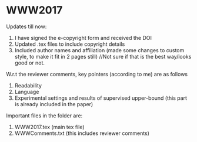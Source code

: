# WWW2017

Updates till now:

1. I have signed the e-copyright form and received the DOI
2. Updated .tex files to include copyright details
3. Included author names and affiliation (made some changes to custom style, to make it fit in 2 pages still) //Not sure if that is the best way/looks good or not.

W.r.t the reviewer comments, key pointers (according to me) are as follows

1. Readability
2. Language
3. Experimental settings and results of supervised upper-bound (this part is already included in the paper)

Important files in the folder are:

1. WWW2017.tex (main tex file)
2. WWWComments.txt (this includes reviewer comments)


